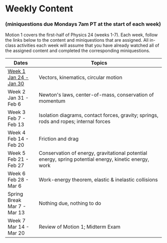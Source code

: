 # Weekly Content 
### (miniquestions due Mondays 7am PT at the start of each week)

Motion 1 covers the first-half of Physics 24 (weeks 1-7). Each week, follow the links below to the content and miniquestions that are assigned. All in-class activities each week will assume that you have already watched all of the assigned content and completed the corresponding miniquestions.

Dates | Topics
----- | -------
[Week 1 <br> Jan 24 - Jan 30](week1) |Vectors, kinematics, circular motion
Week 2 <br> Jan 31 - Feb 6 |  Newton's laws, center-of-mass, conservation of momentum
Week 3 <br> Feb 7 - Feb 13 |  Isolation diagrams, contact forces, gravity; springs, rods and ropes; internal forces
Week 4 <br>  Feb 14 - Feb 20 |  Friction and drag
Week 5 <br> Feb 21 - Feb 27 | Conservation of energy, gravitational potential energy, spring potential energy, kinetic energy, work
Week 6 <br>  Feb 28 - Mar 6 |  Work-energy theorem, elastic & inelastic collisions
Spring Break <br>  Mar 7 - Mar 13 | Nothing due, nothing to do
Week 7 <br>  Mar 14 - Mar 20 |  Review of Motion 1; Midterm Exam


